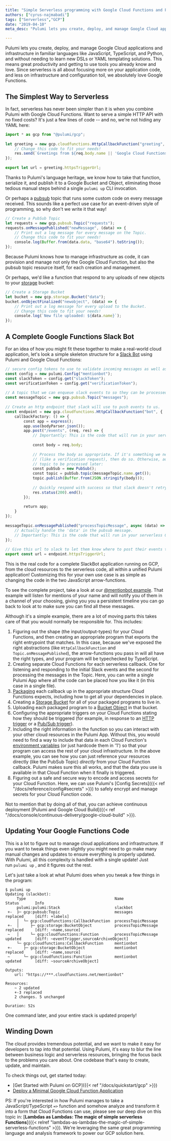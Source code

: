 ```yaml
---
title: "Simple Serverless programming with Google Cloud Functions and Pulumi"
authors: ["cyrus-najmabadi"]
tags: ["Serverless","GCP"]
date: "2019-04-10"
meta_desc: "Pulumi lets you create, deploy, and manage Google Cloud applications and infrastructure in familiar languages like JavaScript, TypeScript, and Python, and without needing to learn new DSLs or YAML templating solutions. Use Pulumi and Google Cloud Functions to createa complete SlackBot application running on GCP. Additionally, the Pulumi CLI makes it easy to tweak your serverless application with a single update."

---
```


Pulumi lets you create, deploy, and manage Google Cloud applications and
infrastructure in familiar languages like JavaScript, TypeScript, and
Python, and without needing to learn new DSLs or YAML templating
solutions. This means great productivity and getting to use tools you
already know and love. Since serverless is all about focusing more on
your application code, and less on infrastructure and configuration
toil, we absolutely love Google Functions.
<!--more-->

## The Simplest Way to Serverless

In fact, serverless has never been simpler than it is when you combine
Pulumi with Google Cloud Functions. Want to serve a simple HTTP API with
no fixed costs? It's just a few lines of code -- and no, we're not
hiding any YAML here:

```typescript
import * as gcp from "@pulumi/gcp";
 
let greeting = new gcp.cloudfunctions.HttpCallbackFunction("greeting", (req, res) => {
    // Change this code to fit your needs!
    res.send(`Greetings from ${req.body.name || 'Google Cloud Functions'}!`);
});
 
export let url = greeting.httpsTriggerUrl;
```

Thanks to Pulumi's language heritage, we know how to take that
function, serialize it, and publish it to a Google Bucket and Object,
eliminating those tedious manual steps behind a single `pulumi up` CLI
invocation.

Or perhaps a [pubsub](https://cloud.google.com/pubsub/) topic that runs
some custom code on every message received. This sounds like a perfect
use case for an event-driven style of programming, so why don't we
write it that way!

```typescript
// Create a PubSub Topic
let requests = new gcp.pubsub.Topic("requests");
requests.onMessagePublished("newMessage", (data) => {
    // Print out a log message for every message on the Topic.
    // Change this code to fit your needs!
    console.log(Buffer.from(data.data, "base64").toString());
});
```

Because Pulumi knows how to manage infrastructure as code, it can
provision and manage not only the Google Cloud Function, but also the
pubsub topic resource itself, for each creation and management.

Or perhaps, we'd like a function that respond to any uploads of new
objects to your [storage](https://cloud.google.com/storage/) bucket:

```typescript
// Create a Storage Bucket
let bucket = new gcp.storage.Bucket("data");
bucket.onObjectFinalized("newobject", (data) => {
    // Print out a log message for every upload to the Bucket.
    // Change this code to fit your needs!
    console.log(`New file uploaded: ${data.name}`);
});
```

## A Complete Google Functions Slack Bot

For an idea of how you might fit these together to make a real-world
cloud application, let's look a simple skeleton structure for a
[Slack Bot](https://api.slack.com/bot-users) using Pulumi and Google Cloud
Functions:

```typescript
// secure config tokens to use to validate incoming messages as well as authenticate ourself to slack
const config = new pulumi.Config("mentionbot");
const slackToken = config.get("slackToken");
const verificationToken = config.get("verificationToken");
 
// A topic that we can enqueue slack events to so they can be processed in batch later on
const messageTopic = new gcp.pubsub.Topic("messages");
 
// Create an http endpoint that slack will use to push events to us.
const endpoint = new gcp.cloudfunctions.HttpCallbackFunction("bot", {
    callbackFactory: () => {
        const app = express();
        app.use(bodyParser.json());
        app.post("/events", (req, res) => {
            // Importantly: This is the code that will run in your serverless GCP cloud function!
 
            const body = req.body;
 
            // Process the body as appropriate. If it's something we need to respond to immediately
            // (like a verification request), then do so. Otherwise, add the message to our pubsub
            // topic to be processed later:
            const pubSub = new PubSub();
            const topic = pubSub.topic(messageTopic.name.get());
            topic.publish(Buffer.from(JSON.stringify(body)));
 
            // Quickly respond with success so that slack doesn't retry.
            res.status(200).end();
        });
 
        return app;
    }
});
 
messageTopic.onMessagePublished("processTopicMessage", async (data) => {
    // Actually handle the 'data' in the pubsub message.
    // Importantly: This is the code that will run in your serverless GCP cloud function!
});
 
// Give this url to slack to let them know where to post their events to.
export const url = endpoint.httpsTriggerUrl;
```

This is the real code for a complete SlackBot application running on
GCP, from the cloud resources to the serverless code, all within a
unified Pulumi application! Customizing this for your own use case is as
simple as changing the code in the two JavaScript arrow-functions.

To see the complete project, take a look at our
[@mentionbot example](https://github.com/pulumi/examples/tree/master/gcp-ts-slackbot).
That example will listen for mentions of your name and will notify you
of them in a channel of your choosing, giving you you a persistent
timeline you can go back to look at to make sure you can find all these
messages.

Although it's a simple example, there are a lot of moving parts this
takes care of that you would normally be responsible for. This includes:

1.  Figuring out the shape (the input/output-types) for your Cloud
    Functions, and then creating an appropriate program that exports the
    right entrypoint that matches. In this case, because we've exposed
    the right abstractions (like `HttpCallbackFunction` and
    `Topic.onMessagePublished`), the arrow-functions you pass in will
    all have the right types, and your program will be typechecked by
    TypeScript.
2.  Creating separate Cloud Functions for each serverless callback. One
    for listening and responding to the initial Slack events and the
    second for processing the messages in the Topic. Here, you can write
    a single Pulumi App where all the code can be placed how you like it
    (in this case in a single file).
3.  [Packaging](https://cloud.google.com/functions/docs/writing/) each
    callback up in the appropriate structure Cloud Functions expects,
    including how to get all your dependencies in place.
4.  Creating a [Storage
    Bucket](https://cloud.google.com/storage/docs/creating-buckets) for
    all of your packaged programs to live in.
5.  Uploading each packaged program to a [Bucket
    Object](https://cloud.google.com/storage/docs/uploading-objects) in
    that bucket.
6.  Configuring the appropriate triggers on your Cloud Functions stating
    how they should be triggered (for example, in response to an [HTTP
    trigger](https://cloud.google.com/functions/docs/calling/http) or a
    [Pub/Sub
    trigger](https://cloud.google.com/functions/docs/calling/pubsub)).
7.  Including the right information in the function so you can interact
    with your other cloud resources in the Pulumi App. Without this, you
    would need to find a way to include that data in each Cloud
    Function's [environment
    variables](https://cloud.google.com/functions/docs/env-var) (or just
    hardcode them in '1') so that your program can access the rest of
    your cloud infrastructure. In the above example, you can see how you
    can just reference your resources directly (like the PubSub Topic)
    *directly* from your Cloud Function callback. Pulumi makes sure this
    all works, and that the data you use is available in that Cloud
    Function when it finally is triggered.
8.  Figuring out a safe and secure way to encode and access secrets for
    your Cloud Function. Here, we can use Pulumi's
    [Config Secrets]({{< ref "/docs/reference/config#secrets" >}}) to safely
    encrypt and manage secrets for your Cloud Function code.

Not to mention that by doing all of that, you can achieve continuous deployment
[Pulumi and Google Cloud Build]({{< ref "/docs/console/continuous-delivery/google-cloud-build" >}}).

## Updating Your Google Functions Code

This is a lot to figure out to manage cloud applications and
infrastructure. If you want to tweak things even slightly you might need
to go make many manual changes and updates to ensure everything is
properly updated. With Pulumi, all this complexity is handled with a
single update! Just run `pulumi up` , and it figures out the rest.

Let's just take a look at what Pulumi does when you tweak a few things
in the program:

    $ pulumi up
    Updating (slackbot):
         Type                                       Name                        Status       Info
         pulumi:pulumi:Stack                        slackbot
     +-  ├─ gcp:pubsub:Topic                        messages                    replaced     [diff: +labels]
         │  └─ gcp:cloudfunctions:CallbackFunction  processTopicMessage
     +-  │     ├─ gcp:storage:BucketObject          processTopicMessage         replaced     [diff: ~name,source]
     ~   │     └─ gcp:cloudfunctions:Function       processTopicMessage         updated      [diff: ~eventTrigger,sourceArchiveObject]
         └─ gcp:cloudfunctions:CallbackFunction     mentionbot
     +-     ├─ gcp:storage:BucketObject             mentionbot                  replaced     [diff: ~name,source]
     ~      └─ gcp:cloudfunctions:Function          mentionbot                  updated      [diff: ~sourceArchiveObject]
     
    Outputs:
        url: "https://***.cloudfunctions.net/mentionbot"
     
    Resources:
        ~ 2 updated
        +-3 replaced
        2 changes. 5 unchanged
     
    Duration: 52s

One command later, and your entire stack is updated properly!

## Winding Down

The cloud provides tremendous potential, and we want to make it easy for
developers to tap into that potential. Using Pulumi, it's easy to blur
the line between business logic and serverless resources, bringing the
focus back to the problems you care about. One codebase that's easy to
create, update, and maintain.

To check things out, get started today:

- [Get Started with Pulumi on GCP]({{< ref "/docs/quickstart/gcp" >}})
- [Deploy a Minimal Google Cloud Function Application](https://github.com/pulumi/examples/tree/master/gcp-ts-functions)

PS: If you're interested in how Pulumi manages to take a
JavaScript/TypeScript `=>` function and somehow analyze and transform it
into a form that Cloud Functions can use, please see our deep dive on
this topic in:
[**Lambdas as Lambdas: The magic of simple serverless Functions**]({{< relref "lambdas-as-lambdas-the-magic-of-simple-serverless-functions" >}}).
We're leveraging the same great programming language and analysis
framework to power our GCP solution here.

